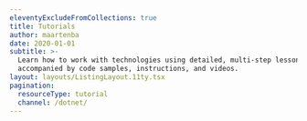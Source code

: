 ```yaml
---
eleventyExcludeFromCollections: true
title: Tutorials
author: maartenba
date: 2020-01-01
subtitle: >-
  Learn how to work with technologies using detailed, multi-step lessons
  accompanied by code samples, instructions, and videos.
layout: layouts/ListingLayout.11ty.tsx
pagination:
  resourceType: tutorial
  channel: /dotnet/
---
```


